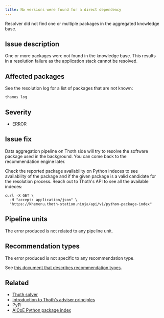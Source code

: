 ```yaml
---
title: No versions were found for a direct dependency
---
```


Resolver did not find one or multiple packages in the aggregated knowledge
base.

## Issue description

One or more packages were not found in the knowledge base. This results in a
resolution failure as the application stack cannot be resolved.

## Affected packages

See the resolution log for a list of packages that are not known:

```console
thamos log
```

## Severity

 * ERROR

## Issue fix

Data aggregation pipeline on Thoth side will try to resolve the software
package used in the background. You can come back to the recommendation engine
later.

Check the reported package availability on Python indeces to see availability
of the package and if the given package is a valid candidate for the resolution
process. Reach out to Thoth's API to see all the available indeces:

```console
curl -X GET \
  -H "accept: application/json" \
  "https://khemenu.thoth-station.ninja/api/v1/python-package-index"
```

## Pipeline units

The error produced is not related to any pipeline unit.

## Recommendation types

The error produced is not specific to any recommendation type.

See [this document that describes recommendation
types](http://thoth-station.ninja/recommendation-types).

## Related

 * [Thoth solver][1]
 * [Introduction to Thoth’s adviser principles][2]
 * [PyPI][3]
 * [AICoE Python package index][4]

[1]: https://thoth-station.ninja/docs/developers/solver/index.html
[2]: https://thoth-station.ninja/docs/developers/adviser/introduction.html
[3]: https://pypi.org/
[4]: http://tensorflow.pypi.thoth-station.ninja/
